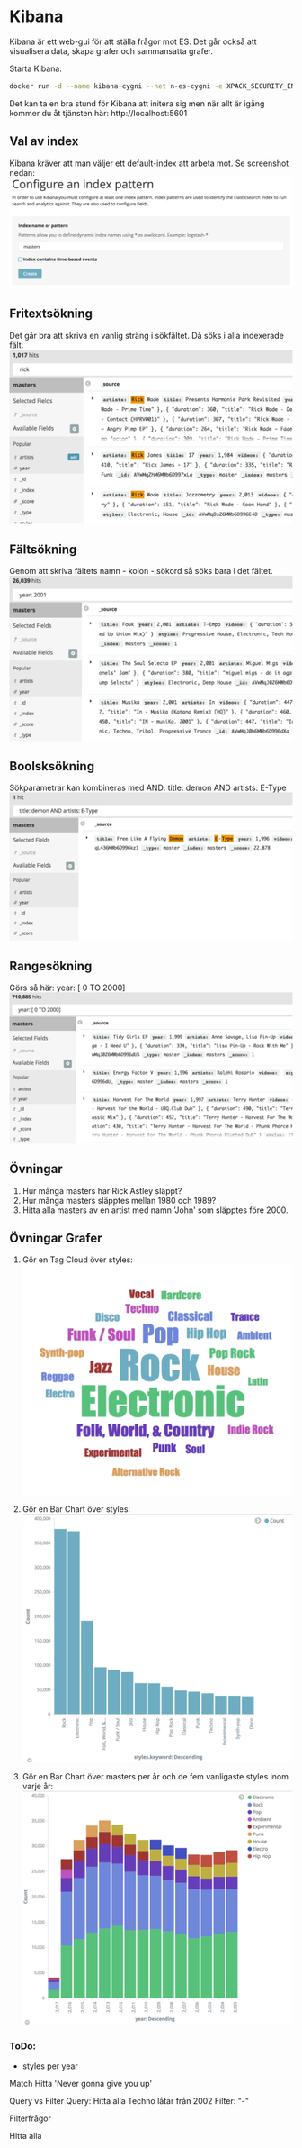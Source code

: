 # Kibana
Kibana är ett web-gui för att ställa frågor mot ES. Det går också att visualisera data, skapa grafer och
sammansatta grafer.

Starta Kibana:
```bash
docker run -d --name kibana-cygni --net n-es-cygni -e XPACK_SECURITY_ENABLED=false -e ELASTICSEARCH_URL=http://es-cygni:9200 -p 5601:5601 docker.elastic.co/kibana/kibana:5.3.1
```

Det kan ta en bra stund för Kibana att initera sig men när allt är igång kommer du åt
tjänsten här: http://localhost:5601

## Val av index
Kibana kräver att man väljer ett default-index att arbeta mot. Se screenshot nedan:
![alt][kibana-select-index]

## Fritextsökning
Det går bra att skriva en vanlig sträng i sökfältet. Då söks i alla indexerade fält.
![alt][kibana-simple-search]

## Fältsökning
Genom att skriva fältets namn - kolon - sökord så söks bara i det fältet.
![alt][kibana-field-search]

## Boolsksökning
Sökparametrar kan kombineras med AND:
title: demon AND artists: E-Type
![alt][kibana-and-search]

## Rangesökning
Görs så här: year: [ 0 TO 2000]
![alt][kibana-range-search]

## Övningar
1. Hur många masters har Rick Astley släppt?
2. Hur många masters släpptes mellan 1980 och 1989?
3. Hitta alla masters av en artist med namn 'John' som släpptes före 2000.

## Övningar Grafer
1. Gör en Tag Cloud över styles:
![alt][tagcloud-styles]

2. Gör en Bar Chart över styles:
![alt][bar-styles]

3. Gör en Bar Chart över masters per år och de fem vanligaste styles inom varje år:
![alt][year-sub-styles]



### ToDo:
- styles per year

Match
Hitta 'Never gonna give you up'

Query vs Filter
Query: Hitta alla Techno låtar från 2002
Filter: "-"


Filterfrågor

Hitta alla


[kibana-select-index]: https://github.com/cygni/cygni-competence-7-databases/blob/screenshots/elasticsearch/kibana-select-index.png?raw=true "Kibana välj index"

[kibana-simple-search]: https://github.com/cygni/cygni-competence-7-databases/blob/screenshots/elasticsearch/kibana-simple-search.png?raw=true "Kibana fritextsökning"

[kibana-field-search]: https://github.com/cygni/cygni-competence-7-databases/blob/screenshots/elasticsearch/kibana-field-search.png?raw=true "Kibana fältsökning"

[kibana-and-search]: https://github.com/cygni/cygni-competence-7-databases/blob/screenshots/elasticsearch/kibana-and-search.png?raw=true "Kibana boolsksökning"

[kibana-range-search]: https://github.com/cygni/cygni-competence-7-databases/blob/screenshots/elasticsearch/kibana-range-search.png?raw=true "Kibana rangesökning"

[tagcloud-styles]: https://github.com/cygni/cygni-competence-7-databases/blob/screenshots/elasticsearch/tagcloud-styles.png?raw=true "Tag Cloud över styles"

[bar-styles]: https://github.com/cygni/cygni-competence-7-databases/blob/screenshots/elasticsearch/bar-styles.png?raw=true "Masters per style"

[year-sub-styles]: https://github.com/cygni/cygni-competence-7-databases/blob/screenshots/elasticsearch/bar-year-sub-styles.png?raw=true "Masters per år, sub styles"
